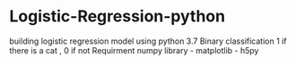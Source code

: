 # Logistic-Regression-python
building logistic regression model using python 3.7 
Binary classification 1 if there is a cat , 0 if not
Requirment
numpy library - matplotlib - h5py

